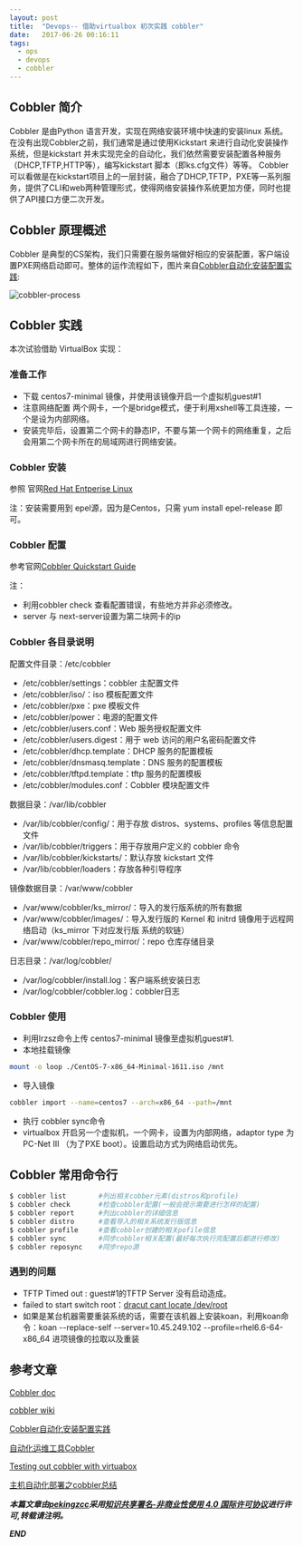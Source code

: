```yaml
---
layout: post
title:  "Devops-- 借助virtualbox 初次实践 cobbler"
date:   2017-06-26 00:16:11
tags: 
  - ops
  - devops
  - cobbler
---
```


## Cobbler 简介

Cobbler 是由Python 语言开发，实现在网络安装环境中快速的安装linux 系统。
在没有出现Cobbler之前，我们通常是通过使用Kickstart 来进行自动化安装操作系统，但是kickstart 并未实现完全的自动化，我们依然需要安装配置各种服务（DHCP,TFTP,HTTP等），编写kickstart 脚本（即ks.cfg文件）等等。
Cobbler可以看做是在kickstart项目上的一层封装，融合了DHCP,TFTP，PXE等一系列服务，提供了CLI和web两种管理形式，使得网络安装操作系统更加方便，同时也提供了API接口方便二次开发。

##  Cobbler 原理概述

Cobbler 是典型的CS架构，我们只需要在服务端做好相应的安装配置，客户端设置PXE网络启动即可。整体的运作流程如下，图片来自[Cobbler自动化安装配置实践](https://wsgzao.github.io/post/cobbler/):

![cobbler-process](http://oeptotikb.bkt.clouddn.com/2017-06-25-cobbler-process.jpeg)

## Cobbler 实践

本次试验借助 VirtualBox 实现：

### 准备工作

- 下载 centos7-minimal 镜像，并使用该镜像开启一个虚拟机guest#1
- 注意网络配置 两个网卡，一个是bridge模式，便于利用xshell等工具连接，一个是设为内部网络。
- 安装完毕后，设置第二个网卡的静态IP，不要与第一个网卡的网络重复，之后会用第二个网卡所在的局域网进行网络安装。

### Cobbler 安装

参照 官网[Red Hat Entperise Linux](https://cobbler.github.io/manuals/2.6.0/2/2/2_-_RHEL_and_CentOS.html)

注：安装需要用到 epel源，因为是Centos，只需 yum install epel-release 即可。

### Cobbler 配置

参考官网[Cobbler Quickstart Guide](https://cobbler.github.io/manuals/quickstart/)

注：

- 利用cobbler check 查看配置错误，有些地方并非必须修改。
- server 与 next-server设置为第二块网卡的ip

### Cobbler 各目录说明


配置文件目录：/etc/cobbler
- /etc/cobbler/settings：cobbler 主配置文件
- /etc/cobbler/iso/：iso 模板配置文件
- /etc/cobbler/pxe：pxe 模板文件
- /etc/cobbler/power：电源的配置文件
- /etc/cobbler/users.conf：Web 服务授权配置文件
- /etc/cobbler/users.digest：用于 web 访问的用户名密码配置文件
- /etc/cobbler/dhcp.template：DHCP 服务的配置模板
- /etc/cobbler/dnsmasq.template：DNS 服务的配置模板
- /etc/cobbler/tftpd.template：tftp 服务的配置模板
- /etc/cobbler/modules.conf：Cobbler 模块配置文件

数据目录：/var/lib/cobbler
- /var/lib/cobbler/config/：用于存放 distros、systems、profiles 等信息配置文件
- /var/lib/cobbler/triggers：用于存放用户定义的 cobbler 命令
- /var/lib/cobbler/kickstarts/：默认存放 kickstart 文件
- /var/lib/cobbler/loaders：存放各种引导程序

镜像数据目录：/var/www/cobbler
- /var/www/cobbler/ks_mirror/：导入的发行版系统的所有数据
- /var/www/cobbler/images/：导入发行版的 Kernel 和 initrd 镜像用于远程网络启动（ks_mirror 下对应发行版 系统的软链）
- /var/www/cobbler/repo_mirror/：repo 仓库存储目录

日志目录：/var/log/cobbler/
- /var/log/cobbler/install.log：客户端系统安装日志
- /var/log/cobbler/cobbler.log：cobbler日志

### Cobbler 使用

- 利用lrzsz命令上传 centos7-minimal 镜像至虚拟机guest#1.
- 本地挂载镜像
```bash
mount -o loop ./CentOS-7-x86_64-Minimal-1611.iso /mnt
```
- 导入镜像
```bash
cobbler import --name=centos7 --arch=x86_64 --path=/mnt
```

- 执行 cobbler sync命令
- virtualbox 开启另一个虚拟机，一个网卡，设置为内部网络，adaptor type 为PC-Net III （为了PXE boot）。设置启动方式为网络启动优先。

## Cobbler 常用命令行

```bash
$ cobbler list        #列出相关cobber元素(distros和profile)
$ cobbler check       #检查cobbler配置(一般会提示需要进行怎样的配置)
$ cobbler report      #列出cobbler的详细信息
$ cobbler distro      #查看导入的相关系统发行版信息
$ cobbler profile     #查看cobbler创建的相关pofile信息
$ cobbler sync        #同步cobbler相关配置(最好每次执行完配置后都进行修改)
$ cobbler reposync    #同步repo源

```

### 遇到的问题

- TFTP Timed out : guest#1的TFTP Server 没有启动造成。
- failed to start switch root：[dracut cant locate /dev/root](https://www.centos.org/forums/viewtopic.php?t=57419)
- 如果是某台机器需要重装系统的话，需要在该机器上安装koan，利用koan命令：koan --replace-self --server=10.45.249.102 --profile=rhel6.6-64-x86_64 进项镜像的拉取以及重装


## 参考文章


[Cobbler doc](https://cobbler.github.io/)

[cobbler wiki](https://zh.wikipedia.org/wiki/Cobbler_(%E8%BD%AF%E4%BB%B6))

[Cobbler自动化安装配置实践](https://wsgzao.github.io/post/cobbler/)

[自动化运维工具Cobbler](http://cuchadanfan.blog.51cto.com/9940284/1698348)

[Testing out cobbler with virtuabox](http://www.webscalability.com/blog/2013/03/testing-out-cobbler-with-virtuabox/)

[主机自动化部署之cobbler总结](http://www.bijishequ.com/detail/50880?p=)

 ***本篇文章由[pekingzcc](https://zhangchenchen.github.io/)采用[知识共享署名-非商业性使用 4.0 国际许可协议](https://creativecommons.org/licenses/by-nc-sa/4.0/)进行许可,转载请注明。***


 ***END***